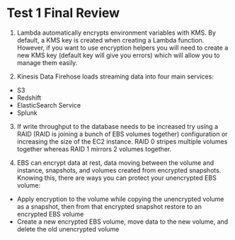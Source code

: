 # Test 1 Final Review

1. Lambda automatically encrypts environment variables with KMS. By default, a KMS key is created when creating a Lambda function. However, if you want to use encryption helpers you will need to create a new KMS key (default key will give you errors) which will allow you to manage them easily.

2. Kinesis Data Firehose loads streaming data into four main services:
  * S3
  * Redshift
  * ElasticSearch Service
  * Splunk

3. If write throughput to the database needs to be increased try using a RAID (RAID is joining a bunch of EBS volumes together) configuration or increasing the size of the EC2 instance. RAID 0 stripes multiple volumes together whereas RAID 1 mirrors 2 volumes together.

4. EBS can encrypt data at rest, data moving between the volume and instance, snapshots, and volumes created from encrypted snapshots. Knowing this, there are ways you can protect your unencrypted EBS volume:
  * Apply encryption to the volume while copying the unencrypted volume as a snapshot, then from that encrypted snapshot restore to an encrypted EBS volume
  * Create a new encrypted EBS volume, move data to the new volume, and delete the old unencrypted volume
